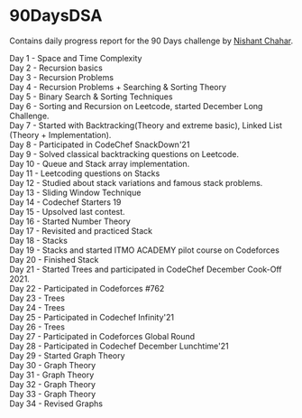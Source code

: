 # 90DaysDSA
Contains daily progress report for the 90 Days challenge by [Nishant Chahar](https://www.linkedin.com/in/chaharnishant11/).

Day 1 - Space and Time Complexity<br>
Day 2 - Recursion basics<br>
Day 3 - Recursion Problems<br>
Day 4 - Recursion Problems + Searching & Sorting Theory<br>
Day 5 - Binary Search & Sorting Techniques<br>
Day 6 - Sorting and Recursion on Leetcode, started December Long Challenge.<br>
Day 7 - Started with Backtracking(Theory and extreme basic), Linked List (Theory + Implementation).<br>
Day 8 - Participated in CodeChef SnackDown'21<br>
Day 9 - Solved classical backtracking questions on Leetcode.<br>
Day 10 - Queue and Stack array implementation.<br>
Day 11 - Leetcoding questions on Stacks<br>
Day 12 - Studied about stack variations and famous stack problems.<br>
Day 13 - Sliding Window Technique<br>
Day 14 - Codechef Starters 19<br>
Day 15 - Upsolved last contest.<br>
Day 16 - Started Number Theory<br>
Day 17 - Revisited and practiced Stack<br>
Day 18 - Stacks<br>
Day 19 - Stacks and started ITMO ACADEMY pilot course on Codeforces<br>
Day 20 - Finished Stack<br>
Day 21 - Started Trees and participated in CodeChef December Cook-Off 2021.<br>
Day 22 - Participated in Codeforces #762<br>
Day 23 - Trees<br>
Day 24 - Trees<br>
Day 25 - Participated in Codechef Infinity'21<br>
Day 26 - Trees<br>
Day 27 - Participated in Codeforces Global Round<br>
Day 28 - Participated in Codechef December Lunchtime'21<br>
Day 29 - Started Graph Theory<br>
Day 30 - Graph Theory<br>
Day 31 - Graph Theory<br>
Day 32 - Graph Theory<br>
Day 33 - Graph Theory<br>
Day 34 - Revised Graphs<br>
